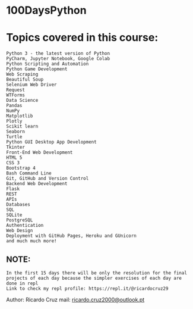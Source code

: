 # 100DaysPython
# Topics covered in this course:
    Python 3 - the latest version of Python
    PyCharm, Jupyter Notebook, Google Colab
    Python Scripting and Automation
    Python Game Development
    Web Scraping
    Beautiful Soup
    Selenium Web Driver
    Request
    WTForms
    Data Science
    Pandas
    NumPy
    Matplotlib
    Plotly
    Scikit learn
    Seaborn
    Turtle
    Python GUI Desktop App Development
    Tkinter
    Front-End Web Development
    HTML 5
    CSS 3
    Bootstrap 4
    Bash Command Line
    Git, GitHub and Version Control
    Backend Web Development
    Flask
    REST
    APIs
    Databases
    SQL
    SQLite
    PostgreSQL
    Authentication
    Web Design
    Deployment with GitHub Pages, Heroku and GUnicorn
    and much much more!


## NOTE: 
    In the first 15 days there will be only the resolution for the final projects of each day because the simpler exercises of each day are done in repl
    Link to check my repl profile: https://repl.it/@ricardocruz29

Author: Ricardo Cruz
mail: ricardo.cruz2000@outlook.pt